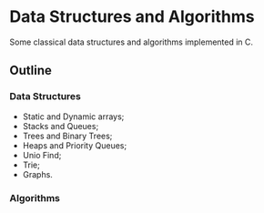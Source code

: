 # Data Structures and Algorithms

Some classical data structures and algorithms implemented in C.

## Outline

### Data Structures

- Static and Dynamic arrays;
- Stacks and Queues;
- Trees and Binary Trees;
- Heaps and Priority Queues;
- Unio Find;
- Trie;
- Graphs.

### Algorithms

